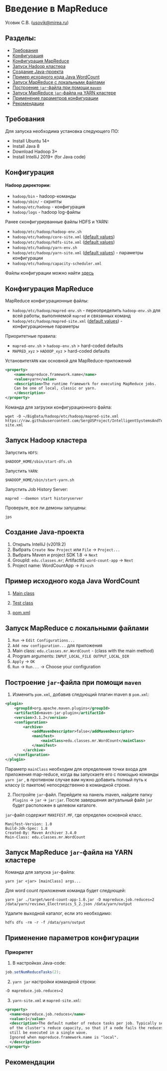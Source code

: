 # Введение в MapReduce
Усовик С.В. (usovik@mirea.ru)

#### 

## Разделы:

- [Требования](#Требования)
- [Конфигурация](#Конфигурация)
- [Конфигурация MapReduce](#Конфигурация-MapReduce)
- [Запуск Hadoop кластера](#Запуск-Hadoop-кластера)
- [Создание Java-проекта](#Создание-Java-проекта)
- [Пример исходного кода Java WordCount](#Пример-исходного-кода-Java-WordCount)
- [Запуск MapReduce с локальными файлами](#Запуск-MapReduce-с-локальными-файлами)
- [Построение `jar`-файла при помощи `maven`](#Построение-`jar`-файла-при-помощи-`maven`)
- [Запуск MapReduce `jar`-файла на YARN кластере](#Запуск-MapReduce-`jar`-файла-на-YARN-кластере)
- [Применение параметров конфигурации](#Применение-параметров-конфигурации)
- [Рекомендации](#Рекомендации)

## Требования

Для запуска необходима установка следующего ПО:

- Install Ubuntu 14+
- Install Java 8
- Download Hadoop 3+
- Install IntelliJ 2019+ (for Java code)

## Конфигурация

#### Hadoop директории:

- `hadoop/bin` - hadoop-команды
- `hadoop/sbin/` - скрипты
- `hadoop/etc/hadoop` - конфигурация
- `hadoop/logs` - hadoop log-файлы

Ранее сконфигурирванные файлы HDFS и YARN:
- `hadoop/etc/hadoop/hadoop-env.sh`
- `hadoop/etc/hadoop/core-site.xml` ([default values](https://hadoop.apache.org/docs/r3.1.2/hadoop-project-dist/hadoop-common/core-default.xml))
- `hadoop/etc/hadoop/hdfs-site.xml` ([default values](https://hadoop.apache.org/docs/r3.1.2/hadoop-project-dist/hadoop-hdfs/hdfs-default.xml))
- `hadoop/etc/hadoop/yarn-env.sh`
- `hadoop/etc/hadoop/yarn-site.xml` ([default values](https://hadoop.apache.org/docs/r3.1.2/hadoop-yarn/hadoop-yarn-common/yarn-default.xml)) -  параметры конфигурации
- `hadoop/etc/hadoop/capacity-scheduler.xml`

Файлы конфигурации можно найти [здесь](../config/) 

## Конфигурация MapReduce

MapReduce конфигурационные файлы:

- `hadoop/etc/hadoop/mapred-env.sh` - переопределить  `hadoop-env.sh` для всей работы, выполняемой `mapred` и связанных команд
- `hadoop/etc/hadoop/mapred-site.xml` ([default values](https://hadoop.apache.org/docs/r3.1.2/hadoop-mapreduce-client/hadoop-mapreduce-client-core/mapred-default.xml)) -  конфигурационные параметры

Приоритетные правила:

- `mapred-env.sh` > `hadoop-env.sh` > hard-coded defaults
- `MAPRED_xyz` > `HADOOP_xyz` > hard-coded defaults

Установите`YARN` как основной для MapReduce-приложений

```xml
<property>
    <name>mapreduce.framework.name</name>
    <value>yarn</value>
    <description>The runtime framework for executing MapReduce jobs.
    Can be one of local, classic or yarn.
    </description>
</property>
```

Команда для загрузки конфигурационного файла:

```
wget -O ~/BigData/hadoop/etc/hadoop/mapred-site.xml https://raw.githubusercontent.com/SergUSProject/IntelligentSystemsAndTechnologies/main/Practice/distributed%20environments%20in%20intelligent%20systems/hadoop/config/mapreduce/mapred-site.xml
```

## Запуск Hadoop кластера

Запустить `HDFS`:

`$HADOOP_HOME/sbin/start-dfs.sh`

Запустить `YARN`:

`$HADOOP_HOME/sbin/start-yarn.sh`

Запустить Job History Server:

`mapred --daemon start historyserver`

Проверьте, все ли демоны запущены:

`jps`

## Создание Java-проекта

1) Открыть IntelliJ (v2019.2)
2) Выбрать `Create New Project` или `File` -> `Project...`
3) Выбрать Maven и project SDK 1.8 -> `Next`
4) GroupId: `edu.classes.mr`; ArtifactId: `word-count-app` -> `Next`
4) Project name: WordCountApp -> `Finish`

## Пример исходного кода Java WordCount

1. [Main class](../projects/java/WordCountApp/src/main/java/edu/classes/mr/WordCount.java)

2. [Test class](../projects/java//WordCountApp/src/test/java/edu/classes/mr/WordCountTest.java)

3. [pom.xml](../projects/java/WordCountApp/pom.xml)

## Запуск MapReduce с локальными файлами

1) `Run` -> `Edit Configurations...`
2) `Add new configuration...` для приложения
3) Main class: `edu.classes.mr.WordCount` - (class with the main method)
4) Program arguments: `INPUT_LOCAL_FILE OUTPUT_LOCAL_DIR`
5) `Apply` -> `OK`
6) `Run` -> `Run...` -> Choose your configuration

## Построение `jar`-файла при помощи `maven`

1. Изменить `pom.xml`, добавив следующий плагин maven в `pom.xml`:

```xml
<plugin>
    <groupId>org.apache.maven.plugins</groupId>
    <artifactId>maven-jar-plugin</artifactId>
    <version>3.1.2</version>
    <configuration>
        <archive>
            <addMavenDescriptor>false</addMavenDescriptor>
            <manifest>
                <mainClass>edu.classes.mr.WordCount</mainClass>
            </manifest>
        </archive>
    </configuration>
</plugin>
```

Параметр `mainClass` необходим для определения точки входа для приложения map-reduce, когда вы запускаете его с помощью команды `yarn jar` , в противном случае вам нужно добавить полный путь к классу (с пакетом) непосредственно в командной строке.

2. Постройте `jar`-файл. Перейдите на панель maven, найдите папку `Plugins`  -> `jar` -> `jar:jar`. После завершения актуальный файл `jar` будет расположен в целевом каталоге.

`jar`-файл содержит `MANIFEST.MF`, где определен основной класс.

```
Manifest-Version: 1.0
Build-Jdk-Spec: 1.8
Created-By: Maven Archiver 3.4.0
Main-Class: edu.classes.mr.WordCount

```

## Запуск MapReduce `jar`-файла на YARN кластере


Команда для запуска `jar`-файла:

`yarn jar <jar> [mainClass] args... `

Для word count приложения команда будет следующей:

`yarn jar ./target/word-count-app-1.0.jar -D mapreduce.job.reduces=2 /data/yarn/reviews_Electronics_5_2.json /data/yarn/output`

Удалите выходной каталог, если это необходимо:

`hdfs dfs -rm -r -f /data/yarn/output`


## Применение параметров конфигурации

### Приоритет

1. В настройках Java-code: 

```java
job.setNumReduceTasks(2);
```

2. `yarn jar` настройки командной строки: 

```cmd
-D mapreduce.job.reduces=2
```


3. `yarn-site.xml` и `mapred-site.xml`: 

```xml
<property>
  <name>mapreduce.job.reduces</name>
  <value>1</value>
  <description>The default number of reduce tasks per job. Typically set to 99%
  of the cluster's reduce capacity, so that if a node fails the reduces can
  still be executed in a single wave.
  Ignored when mapreduce.framework.name is "local".
  </description>
</property>
```

## Рекомендации

